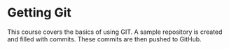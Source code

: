# Getting Git

This course covers the basics of using GIT. A sample repository is created and
filled with commits. These commits are then pushed to GitHub.
